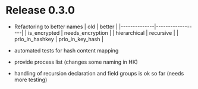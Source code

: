 # Release 0.3.0
-  Refactoring to better names
| old | better |
|--------------|------------------|
| is_encrypted | needs_encryption |
| hierarchical | recursive |
| prio_in_hashkey | prio_in_key_hash |  

- automated tests for hash content mapping
- provide process list (changes some naming in HK)
- handling of recursion declaration and field groups is ok so far (needs more testing)